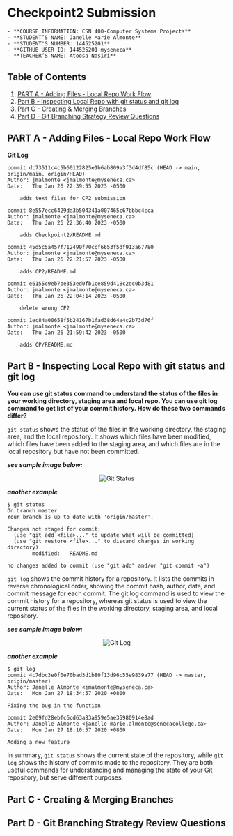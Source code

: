 # Checkpoint2 Submission
```
- **COURSE INFORMATION: CSN 400-Computer Systems Projects**
- **STUDENT’S NAME: Janelle Marie Almonte**
- **STUDENT'S NUMBER: 144525201**
- **GITHUB USER ID: 144525201-myseneca**
- **TEACHER’S NAME: Atoosa Nasiri**
```

## Table of Contents
1. [PART A - Adding Files - Local Repo Work Flow](#header1)
2. [Part B - Inspecting Local Repo with git status and git log](#header2)
3. [Part C - Creating & Merging Branches](#header3)
4. [Part D - Git Branching Strategy Review Questions](#header4)

##  PART A - Adding Files - Local Repo Work Flow

**Git Log**
```
commit dc73511c4c5b60122825e1b6ab809a3f3d4df85c (HEAD -> main, origin/main, origin/HEAD)
Author: jmalmonte <jmalmonte@myseneca.ca>
Date:   Thu Jan 26 22:39:55 2023 -0500

    adds text files for CP2 submission

commit 8e557ecc6429da3b504341a007465c67bbbc4cca
Author: jmalmonte <jmalmonte@myseneca.ca>
Date:   Thu Jan 26 22:36:40 2023 -0500

    adds Checkpoint2/README.md

commit 45d5c5a457f712490f70ccf6653f5df913a67780
Author: jmalmonte <jmalmonte@myseneca.ca>
Date:   Thu Jan 26 22:21:57 2023 -0500

    adds CP2/README.md

commit e6155c9eb7be353ed0fb1ce859d418c2ec0b3d81
Author: jmalmonte <jmalmonte@myseneca.ca>
Date:   Thu Jan 26 22:04:14 2023 -0500

    delete wrong CP2

commit 1ec84a00658f5b24167b1fad38d64a4c2b73d76f
Author: jmalmonte <jmalmonte@myseneca.ca>
Date:   Thu Jan 26 21:59:42 2023 -0500

    adds CP/README.md
```

## Part B - Inspecting Local Repo with git status and git log

**You can use git status command to understand the status of the files in your 
working directory, staging area and local repo. You can use git log command to get list of your commit history. How do these two commands differ?**

`git status` shows the status of the files in the working directory, the staging area, 
and the local repository. It shows which files have been modified, which files have been 
added to the staging area, and which files are in the local repository but have not been committed.

***see sample image below:***

<div style="text-align:center">
  <img src="https://github.com/144525201-myseneca/CSN400-Capstone/blob/4c7dbc3e0f0e70bad3d1b80f13d96c55e9839a77/Checkpoint2/screenshots/git%20status.PNG" alt="Git Status">
</div>

***another example***
```
$ git status
On branch master
Your branch is up to date with 'origin/master'.

Changes not staged for commit:
  (use "git add <file>..." to update what will be committed)
  (use "git restore <file>..." to discard changes in working directory)
        modified:   README.md

no changes added to commit (use "git add" and/or "git commit -a")
```

`git log` shows the commit history for a repository. It lists the commits in reverse 
chronological order, showing the commit hash, author, date, and commit message for each commit. 
The git log command is used to view the commit history for a repository, whereas git status is used
to view the current status of the files in the working directory, staging area, and local repository.

***see sample image below:***
<div style="text-align:center">
  <img src="https://github.com/144525201-myseneca/CSN400-Capstone/blob/2e09fd28ebfc6cd63a83a959e5ae35980914e8ad/Checkpoint2/screenshots/git%20log.PNG" alt="Git Log">
</div>

***another example***
```
$ git log
commit 4c7dbc3e0f0e70bad3d1b80f13d96c55e9839a77 (HEAD -> master, origin/master)
Author: Janelle Almonte <jmalmonte@myseneca.ca>
Date:   Mon Jan 27 18:34:57 2020 +0800

Fixing the bug in the function

commit 2e09fd28ebfc6cd63a83a959e5ae35980914e8ad
Author: Janelle Almonte <janelle-marie.almonte@senecacollege.ca>
Date:   Mon Jan 27 18:10:57 2020 +0800

Adding a new feature
```


In summary, `git status` shows the current state of the repository, while `git log` shows the history of commits made to the repository. They are both useful commands for understanding and managing the state of your Git repository, but serve different purposes.

## Part C - Creating & Merging Branches

## Part D - Git Branching Strategy Review Questions


[def]: CSN400-Capstone/Checkpoint2/screenshots/git-status.PNG